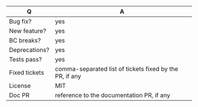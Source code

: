 | Q             | A
| ------------- | ---
| Bug fix?      | yes|no
| New feature?  | yes|no
| BC breaks?    | yes|no
| Deprecations? | yes|no
| Tests pass?   | yes|no
| Fixed tickets | comma-separated list of tickets fixed by the PR, if any
| License       | MIT
| Doc PR        | reference to the documentation PR, if any
